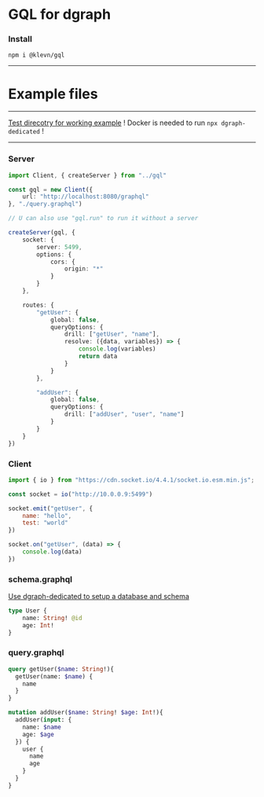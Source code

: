 # GQL for dgraph

### Install
```npm i @klevn/gql```

---

# Example files

---

[Test direcotry for working example](https://github.com/PowerKuu/gql/tree/master/test)
! Docker is needed to run ```npx dgraph-dedicated``` !

---

### Server
```ts
import Client, { createServer } from "../gql"

const gql = new Client({
    url: "http://localhost:8080/graphql"
}, "./query.graphql")

// U can also use "gql.run" to run it without a server

createServer(gql, {
    socket: {
        server: 5499,
        options: {
            cors: {
                origin: "*"
            }
        }
    },

    routes: {
        "getUser": {
            global: false,
            queryOptions: {
                drill: ["getUser", "name"],
                resolve: ({data, variables}) => {
                    console.log(variables)
                    return data
                }
            }
        },

        "addUser": {
            global: false,
            queryOptions: {
                drill: ["addUser", "user", "name"]
            }
        }
    }
})
```


### Client
```mjs
import { io } from "https://cdn.socket.io/4.4.1/socket.io.esm.min.js";

const socket = io("http://10.0.0.9:5499")

socket.emit("getUser", {
    name: "hello",
    test: "world"
})

socket.on("getUser", (data) => {
    console.log(data)
})
```

### schema.graphql
[Use dgraph-dedicated to setup a database and schema](https://github.com/PowerKuu/dgraph-dedicated)
```graphql
type User {
    name: String! @id
    age: Int!
}
```

### query.graphql
```graphql
query getUser($name: String!){
  getUser(name: $name) {
    name
  }
}

mutation addUser($name: String! $age: Int!){
  addUser(input: {
    name: $name
    age: $age
  }) {
    user {
      name
      age
    } 
  }
}
```
